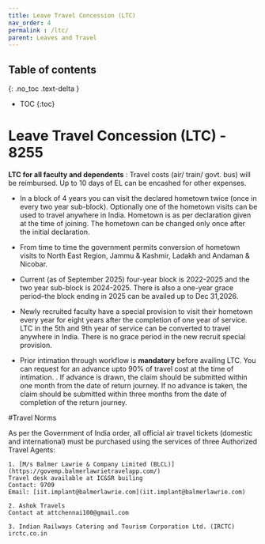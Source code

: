 ```yaml
---
title: Leave Travel Concession (LTC)
nav_order: 4
permalink : /ltc/
parent: Leaves and Travel
---
```


## Table of contents
{: .no_toc .text-delta } 
* TOC
{:toc}


# Leave Travel Concession (LTC) - 8255

**LTC for all faculty and dependents** : Travel costs (air/ train/ govt. bus) will be reimbursed. Up to 10 days of EL can be encashed for other expenses.

* In a block of 4 years you can visit the declared hometown twice (once in every two year sub-block). Optionally one of the hometown visits can be used to travel anywhere in India. Hometown is as per declaration given at the time of joining. The hometown can be changed only once after the initial declaration. 

* From time to time the government permits conversion of hometown visits to North East Region, Jammu & Kashmir, Ladakh and Andaman & Nicobar.

* Current (as of September 2025) four-year block is 2022-2025 and the two year sub-block is 2024-2025. There is also a one-year grace period–the block ending in 2025 can be availed up to Dec 31,2026. 

* Newly recruited faculty have a special provision to visit their hometown every year for eight years after the completion of one year of service. LTC in the 5th and 9th year of service can be converted to travel anywhere in India. There is no grace period in the new recruit special provision. 

* Prior intimation through workflow is **mandatory** before availing LTC. You can request for an advance upto 90% of travel cost at the time of intimation. . If advance is drawn, the claim should be submitted within one month from the date of return journey. If no advance is taken, the claim should be submitted within three months from the date of completion of the return journey. 

#Travel Norms

As per the Government of India order, all official air travel tickets (domestic and international) must be purchased using the services of three Authorized Travel Agents: 
	
	1. [M/s Balmer Lawrie & Company Limited (BLCL)](https://govemp.balmerlawrietravelapp.com/)
	Travel desk available at IC&SR builing 
	Contact: 9709
	Email: [iit.implant@balmerlawrie.com](iit.implant@balmerlawrie.com)
	
	2. Ashok Travels
	Contact at attchennai100@gmail.com 
	
	3. Indian Railways Catering and Tourism Corporation Ltd. (IRCTC) irctc.co.in 
